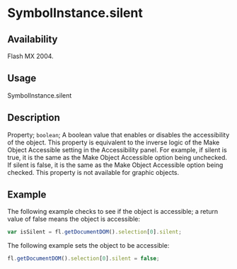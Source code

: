 # SymbolInstance.silent

## Availability

Flash MX 2004.

## Usage

SymbolInstance.silent

## Description

Property; `boolean`; A boolean value that enables or disables the accessibility of the object. This property is equivalent to the inverse logic of the Make Object Accessible setting in the Accessibility panel. For example, if silent is true, it is the same as the Make Object Accessible option being unchecked. If silent is false, it is the same as the Make Object Accessible option being checked.
This property is not available for graphic objects.

## Example

The following example checks to see if the object is accessible; a return value of false means the object is accessible:

```javascript
var isSilent = fl.getDocumentDOM().selection[0].silent;
```

The following example sets the object to be accessible:

```javascript
fl.getDocumentDOM().selection[0].silent = false;
```
